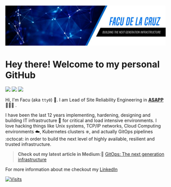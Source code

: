 ![image](https://github.com/fmdlc/fmdlc/raw/master/img/background.jpeg)

# Hey there! Welcome to my personal GitHub

<p>
  <a href="https://www.linkedin.com/in/fmdlc/"> <img src="https://github.com/paulrobertlloyd/socialmediaicons/blob/main/linkedin-24x24.png" /></a>
  <a href="http://www.github.com/fmdlc/"> <img src="https://github.com/paulrobertlloyd/socialmediaicons/blob/main/github_blue-24x24.png" /></a>
  <a href="http://www.twitter.com/_tty0"> <img src="https://github.com/paulrobertlloyd/socialmediaicons/blob/main/twitter-24x24.png" /></a>
</p>

Hi, I'm Facu (aka `tty0`) 👋. I am Lead of Site Reliability Engineering in [**ASAPP**](https://www.asapp.com/) 🧑🏻‍💻 .

I have been the last 12 years implementing, hardening, designing and building IT infrastructure 🔧 for critical and load intensive environments.
I love hacking things like Unix systems, TCP/IP networks, Cloud Computing environments ☁️, Kubernetes clusters ⎈, and actually GitOps pipelines :octocat: in order to build the next level of highly available, resilient and trusted infrastructure.

> **Check out my latest article in Medium**:📄 [GitOps: The next generation infrastructure](https://medium.com/@_tty0/infrastructure-evolves-and-at-the-same-time-brings-new-challenges-ebf39bda3907)

For more information about me checkout my [LinkedIn](http://www.kinkedin.com/in/fmdlc)

[![Visits](https://badges.pufler.dev/visits/fmdlc/fmdlc)](https://github.com/fmdlc)
